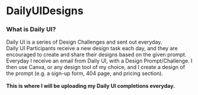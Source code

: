 # DailyUIDesigns
### What is Daily UI?
Daily UI is a series of Design Challenges and sent out everyday.
<br>Daily UI Participants receive a new design task each day, and they are encouraged to create and share their designs based on the given prompt.
<br>Everyday I receive an email from Daily UI, with a Design Prompt/Challenge. I then use Canva, or any design tool of my choice, and I create a design of the prompt (e.g. a sign-up form, 404 page, and pricing section).
<br>
<br>
<strong>This is where I will be uploading my Daily UI completions everyday.<strong>
